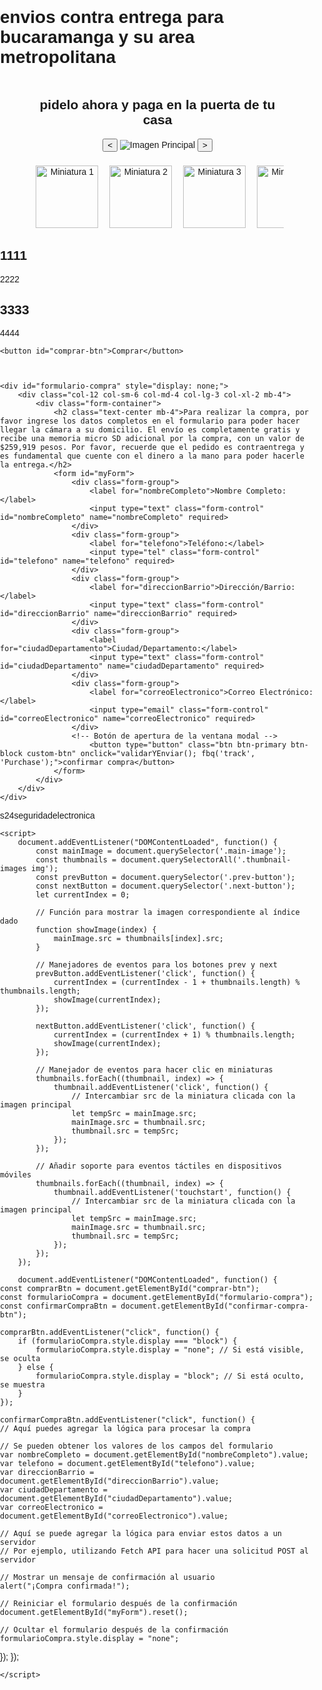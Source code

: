 <!DOCTYPE html>
<html lang="en">
<head>
<meta charset="UTF-8">
<meta name="viewport" content="width=device-width, initial-scale=1.0">
<title>Carrusel de Imágenes</title>
<style>
    body {
        margin: 0;
        padding: 0;
        font-family: Arial, sans-serif;
    }
    .carousel-container {
        text-align: center;
        position: relative;
        width: 80%;
        margin: auto;
        overflow: hidden; /* Oculta las miniaturas que estén fuera del contenedor */
    }
    .main-image {
        max-width: 100%;
        height: auto;
    }
    .thumbnail-images {
        margin-top: 20px;
        white-space: nowrap; /* Para que las miniaturas no se rompan en varias líneas */
        animation: moveThumbnails 80s linear infinite; /* Animación para mover las miniaturas */
    }
    .thumbnail-images img {
        width: 100px; /* Tamaño de las miniaturas */
        height: auto;
        margin: 0 5px;
        cursor: pointer;
        border: 2px solid transparent;
        transition: border-color 0.3s ease;
    }
    .thumbnail-images img:hover {
        border-color: #333; /* Color del borde al pasar el ratón */
    }

    @keyframes moveThumbnails {
        0% {
            transform: translateX(0);
        }
        100% {
            transform: translateX(calc(-100% - 10px)); /* Se desplaza una miniatura más allá del contenedor */
        }
    }

    @keyframes moveThumbnailsForward {
        0% {
            transform: translateX(0);
        }
        100% {
            transform: translateX(calc(-100% - 10px)); /* Mueve las miniaturas hacia adelante */
        }
    }

    @keyframes moveThumbnailsBackward {
        0% {
            transform: translateX(0);
        }
        100% {
            transform: translateX(calc(100% + 10px)); /* Mueve las miniaturas hacia atrás */
        }
    }

    #formulario {
    margin-top: 20px;
}

#confirmar-compra-btn {
    margin-top: 10px;
}


#formulario-compra {
    display: none;
    position: fixed;
    top: 50%;
    left: 50%;
    transform: translate(-50%, -50%);
    width: 80%;
    max-width: 600px; /* Opcional: establece un ancho máximo para evitar que el formulario sea demasiado ancho en pantallas grandes */
    background-color: white;
    padding: 20px;
    border-radius: 10px;
    box-shadow: 0 0 10px rgba(0, 0, 0, 0.1);
}





</style>
</head>
<body>
<h1>envios contra entrega para bucaramanga y su area metropolitana</h1>
    <div class="carousel-container">
        <h2>pidelo ahora y paga en la puerta de tu casa</h2>
        <button class="prev-button">&lt;</button>
        <img class="main-image" src="imagenes/(1)DS-2CE56D0T-IRPF.jpg" alt="Imagen Principal">
        <button class="next-button">&gt;</button>
        <div class="thumbnail-images">
            <img src="imagenes/(138)DS-2CE10DF0T-PFS.png" alt="Miniatura 1">
            <img src="imagenes/(138)DS-2CE10DF0T-PFS.png" alt="Miniatura 2">
            <img src="imagenes/(138)DS-2CE10DF0T-PFS.png" alt="Miniatura 3">
            <img src="imagenes/(138)DS-2CE10DF0T-PFS.png" alt="Miniatura 4">
            <img src="imagenes/(138)DS-2CE10DF0T-PFS.png" alt="Miniatura 5">
            <img src="imagenes/(138)DS-2CE10DF0T-PFS.png" alt="Miniatura 6">
            <img src="imagenes/(1)DS-2CE56D0T-IRPF.jpg" alt="Miniatura 7">
        </div>
    </div>
    <h2>1111</h2>
    <p>2222</p>
    <h2>3333</h2>
    <p>4444</p>

    <button id="comprar-btn">Comprar</button>

    

    <div id="formulario-compra" style="display: none;">
        <div class="col-12 col-sm-6 col-md-4 col-lg-3 col-xl-2 mb-4">
            <div class="form-container">
                <h2 class="text-center mb-4">Para realizar la compra, por favor ingrese los datos completos en el formulario para poder hacer llegar la cámara a su domicilio. El envío es completamente gratis y recibe una memoria micro SD adicional por la compra, con un valor de $259,919 pesos. Por favor, recuerde que el pedido es contraentrega y es fundamental que cuente con el dinero a la mano para poder hacerle la entrega.</h2>
                <form id="myForm">
                    <div class="form-group">
                        <label for="nombreCompleto">Nombre Completo:</label>
                        <input type="text" class="form-control" id="nombreCompleto" name="nombreCompleto" required>
                    </div>
                    <div class="form-group">
                        <label for="telefono">Teléfono:</label>
                        <input type="tel" class="form-control" id="telefono" name="telefono" required>
                    </div>
                    <div class="form-group">
                        <label for="direccionBarrio">Dirección/Barrio:</label>
                        <input type="text" class="form-control" id="direccionBarrio" name="direccionBarrio" required>
                    </div>
                    <div class="form-group">
                        <label for="ciudadDepartamento">Ciudad/Departamento:</label>
                        <input type="text" class="form-control" id="ciudadDepartamento" name="ciudadDepartamento" required>
                    </div>
                    <div class="form-group">
                        <label for="correoElectronico">Correo Electrónico:</label>
                        <input type="email" class="form-control" id="correoElectronico" name="correoElectronico" required>
                    </div>
                    <!-- Botón de apertura de la ventana modal -->
                        <button type="button" class="btn btn-primary btn-block custom-btn" onclick="validarYEnviar(); fbq('track', 'Purchase');">confirmar compra</button>
                </form>
            </div>
        </div>
    </div>


    





    
<footer>s24seguridadelectronica</footer>

<script>
    function enviarDatos() {
    var nombreCompleto = document.getElementById("nombreCompleto").value;
    var telefono = document.getElementById("telefono").value;
    var direccionBarrio = document.getElementById("direccionBarrio").value;
    var ciudadDepartamento = document.getElementById("ciudadDepartamento").value;
    var correoElectronico = document.getElementById("correoElectronico").value;

    var formData = new FormData();
    formData.append("nombreCompleto", nombreCompleto);
    formData.append("telefono", telefono);
    formData.append("direccionBarrio", direccionBarrio);
    formData.append("ciudadDepartamento", ciudadDepartamento);
    formData.append("correoElectronico", correoElectronico);

    fetch('https://script.google.com/macros/s/AKfycbwd5Ne_B5sPStA1KHNPm390zcBubpNJWyBBtu8dzI88rbdg9CPYsy-cXEPs2wqB6nix-A/exec', {
        method: 'POST',
        body: formData
    })
    .then(response => {
        if (response.ok) {
            // Mostrar un mensaje de confirmación
            alert('¡Datos enviados correctamente! ¡Gracias por su Compra en 3 dias habiles llegara su pedido!');
            // Limpiar el formulario después de enviar
            document.getElementById("myForm").reset();

            // Opcional: realizar otras acciones después de una compra exitosa

        } else {
            // Mostrar un mensaje de error si la respuesta del servidor no es exitosa
            alert('Error al enviar los datos');
        }
    })
    .catch(error => {
        console.error('Error:', error);
        // Mostrar un mensaje de error si hay un error en la solicitud
        alert('Error al enviar los datos');
    });
}
</script>




<script>
    function validarYEnviar() {
        var nombreCompleto = document.getElementById("nombreCompleto").value;
        var telefono = document.getElementById("telefono").value;
        var direccionBarrio = document.getElementById("direccionBarrio").value;
        var ciudadDepartamento = document.getElementById("ciudadDepartamento").value;
        var correoElectronico = document.getElementById("correoElectronico").value;

        // Verificar si algún campo está vacío
        if (nombreCompleto === "" || telefono === "" || direccionBarrio === "" || ciudadDepartamento === "" || correoElectronico === "") {
            alert("Por favor completa todos los campos antes de enviar el formulario.");
        } else {
            // Si todos los campos están llenos, llamar a la función para enviar los datos
            enviarDatos();
        }
    }
</script>



    <script>
        document.addEventListener("DOMContentLoaded", function() {
            const mainImage = document.querySelector('.main-image');
            const thumbnails = document.querySelectorAll('.thumbnail-images img');
            const prevButton = document.querySelector('.prev-button');
            const nextButton = document.querySelector('.next-button');
            let currentIndex = 0;
    
            // Función para mostrar la imagen correspondiente al índice dado
            function showImage(index) {
                mainImage.src = thumbnails[index].src;
            }
    
            // Manejadores de eventos para los botones prev y next
            prevButton.addEventListener('click', function() {
                currentIndex = (currentIndex - 1 + thumbnails.length) % thumbnails.length;
                showImage(currentIndex);
            });
    
            nextButton.addEventListener('click', function() {
                currentIndex = (currentIndex + 1) % thumbnails.length;
                showImage(currentIndex);
            });
    
            // Manejador de eventos para hacer clic en miniaturas
            thumbnails.forEach((thumbnail, index) => {
                thumbnail.addEventListener('click', function() {
                    // Intercambiar src de la miniatura clicada con la imagen principal
                    let tempSrc = mainImage.src;
                    mainImage.src = thumbnail.src;
                    thumbnail.src = tempSrc;
                });
            });
    
            // Añadir soporte para eventos táctiles en dispositivos móviles
            thumbnails.forEach((thumbnail, index) => {
                thumbnail.addEventListener('touchstart', function() {
                    // Intercambiar src de la miniatura clicada con la imagen principal
                    let tempSrc = mainImage.src;
                    mainImage.src = thumbnail.src;
                    thumbnail.src = tempSrc;
                });
            });
        });

        document.addEventListener("DOMContentLoaded", function() {
    const comprarBtn = document.getElementById("comprar-btn");
    const formularioCompra = document.getElementById("formulario-compra");
    const confirmarCompraBtn = document.getElementById("confirmar-compra-btn");

    comprarBtn.addEventListener("click", function() {
        if (formularioCompra.style.display === "block") {
            formularioCompra.style.display = "none"; // Si está visible, se oculta
        } else {
            formularioCompra.style.display = "block"; // Si está oculto, se muestra
        }
    });

    confirmarCompraBtn.addEventListener("click", function() {
    // Aquí puedes agregar la lógica para procesar la compra

    // Se pueden obtener los valores de los campos del formulario
    var nombreCompleto = document.getElementById("nombreCompleto").value;
    var telefono = document.getElementById("telefono").value;
    var direccionBarrio = document.getElementById("direccionBarrio").value;
    var ciudadDepartamento = document.getElementById("ciudadDepartamento").value;
    var correoElectronico = document.getElementById("correoElectronico").value;

    // Aquí se puede agregar la lógica para enviar estos datos a un servidor
    // Por ejemplo, utilizando Fetch API para hacer una solicitud POST al servidor

    // Mostrar un mensaje de confirmación al usuario
    alert("¡Compra confirmada!");

    // Reiniciar el formulario después de la confirmación
    document.getElementById("myForm").reset();

    // Ocultar el formulario después de la confirmación
    formularioCompra.style.display = "none";
});
});


    </script>
    
    





</body>
</html>

